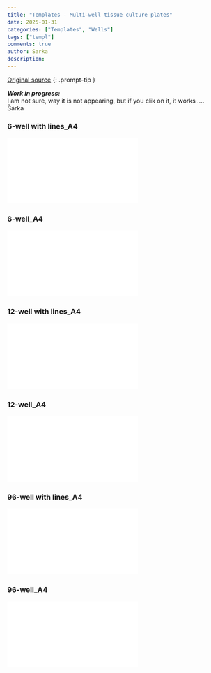 ```yaml
---
title: "Templates - Multi-well tissue culture plates"
date: 2025-01-31 
categories: ["Templates", "Wells"]
tags: ["templ"]
comments: true
author: Sarka 
description: 
---
```

>
[Original source](https://www.cellsignet.com/media/templ.html)
{: .prompt-tip }


***Work in progress:*** <br> I am not sure, way it is not appearing, but if you clik on it, it works ....<br> Šárka


### 6-well with lines_A4
![6-well with lines_A4](<../uploads/Templates - Multi-well tissue culture plates/6_notes.pdf>"6-well with lines_A4")

### 6-well_A4
![text](<../uploads/Templates - Multi-well tissue culture plates/6.pdf>)

### 12-well with lines_A4
![12-well with lines_A4](<../uploads/Templates - Multi-well tissue culture plates/12_notes.pdf>"12-well with lines_A4")

### 12-well_A4
![text](<../uploads/Templates - Multi-well tissue culture plates/12.pdf>)

### 96-well with lines_A4
![12-well with lines_A4](<../uploads/Templates - Multi-well tissue culture plates/96_notes.pdf>"96-well with lines_A4")

### 96-well_A4
![text](<../uploads/Templates - Multi-well tissue culture plates/96.pdf>)








